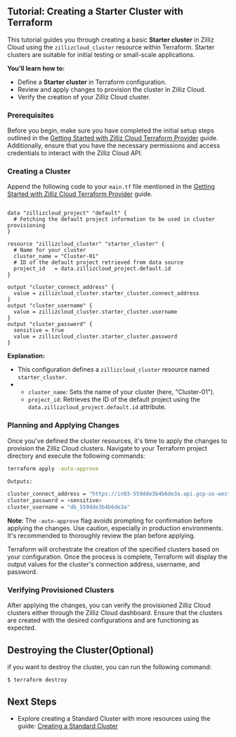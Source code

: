 ## Tutorial: Creating a Starter Cluster with Terraform

This tutorial guides you through creating a basic **Starter cluster** in Zilliz Cloud using the `zillizcloud_cluster` resource within Terraform. Starter clusters are suitable for initial testing or small-scale applications.

**You'll learn how to:**

- Define a **Starter cluster** in Terraform configuration.
- Review and apply changes to provision the cluster in Zilliz Cloud.
- Verify the creation of your Zilliz Cloud cluster.

### Prerequisites

Before you begin, make sure you have completed the initial setup steps outlined in the [Getting Started with Zilliz Cloud Terraform Provider](./get-start.md) guide. Additionally, ensure that you have the necessary permissions and access credentials to interact with the Zilliz Cloud API.

### Creating a Cluster

Append the following code to your `main.tf` file mentioned in the [Getting Started with Zilliz Cloud Terraform Provider](./get-start.md) guide.


```hcl

data "zillizcloud_project" "default" {
  # Fetching the default project information to be used in cluster provisioning
}

resource "zillizcloud_cluster" "starter_cluster" {
  # Name for your cluster
  cluster_name = "Cluster-01"
  # ID of the default project retrieved from data source
  project_id   = data.zillizcloud_project.default.id 
}

output "cluster_connect_address" {
  value = zillizcloud_cluster.starter_cluster.connect_address
}
output "cluster_username" {
  value = zillizcloud_cluster.starter_cluster.username
}
output "cluster_password" {
  sensitive = true
  value = zillizcloud_cluster.starter_cluster.password
}
```


**Explanation:**

- This configuration defines a `zillizcloud_cluster` resource named `starter_cluster`.
- * `cluster_name`: Sets the name of your cluster (here, "Cluster-01").
  * `project_id`: Retrieves the ID of the default project using the `data.zillizcloud_project.default.id` attribute.

### Planning and Applying Changes

Once you've defined the cluster resources, it's time to apply the changes to provision the Zilliz Cloud clusters. Navigate to your Terraform project directory and execute the following commands:

```bash
terraform apply -auto-approve

Outputs:

cluster_connect_address = "https://in03-559dde3b4b6de3a.api.gcp-us-west1.zillizcloud.com"
cluster_password = <sensitive>
cluster_username = "db_559dde3b4b6de3a"
```

**Note**: The `-auto-approve` flag avoids prompting for confirmation before applying the changes. Use caution, especially in production environments. It's recommended to thoroughly review the plan before applying.

Terraform will orchestrate the creation of the specified clusters based on your configuration. Once the process is complete, Terraform will display the output values for the cluster's connection address, username, and password.

### Verifying Provisioned Clusters

After applying the changes, you can verify the provisioned Zilliz Cloud clusters either through the Zilliz Cloud dashboard. Ensure that the clusters are created with the desired configurations and are functioning as expected.

## Destroying the Cluster(Optional)
if you want to destroy the cluster, you can run the following command:
```
$ terraform destroy
```

## Next Steps
- Explore creating a Standard Cluster with more resources using the guide: [Creating a Standard Cluster](./create-a-standard-cluster.md)

